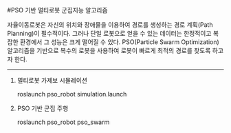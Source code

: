 #PSO 기반 멀티로봇 군집지능 알고리즘

자율이동로봇은 자신의 위치와 장애물을 이용하여 경로를 생성하는 경로 계획(Path Planning)이 필수적이다. 그러나 단일 로봇으로 얻을 수 있는 데이터는 한정적이고 복잡한 환경에서 그 성능은 크게 떨어질 수 있다. PSO(Particle Swarm Optimization) 알고리즘을 기반으로 복수의 로봇을 사용하여 로봇이 빠르게 최적의 경로를 찾도록 하고자 한다. 

--------------------
1. 멀티로봇 가제보 시뮬레이션

    roslaunch pso_robot simulation.launch

2. PSO 기반 군집 주행
    
    roslaunch pso_robot pso_swarm